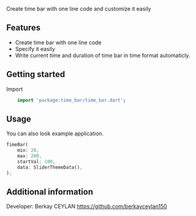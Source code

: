 <!-- 
    Developer: Berkay CEYLAN
    Github: https://github.com/berkayceylan150
-->

Create time bar with one line code and customize it easily

## Features

- Create time bar with one line code
- Specify it easily
- Write current time and duration of time bar in time format automaticly.


## Getting started
Import
```dart
    import 'package:time_bar/time_bar.dart';
```

## Usage

You can also look example application.

```dart
TimeBar(
    min: 20,
    max: 200,
    startVal: 100,
    data: SliderThemeData(),
),
```

## Additional information

Developer: Berkay CEYLAN
https://github.com/berkayceylan150
